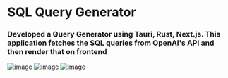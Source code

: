# SQL Query Generator

### Developed a Query Generator using Tauri, Rust, Next.js. This application fetches the SQL queries from OpenAI's API and then render that on frontend

![image](https://github.com/hadihaider055/SQL-Query-Genrator/assets/84828930/1e769af6-8fa9-4129-87e1-e5e9ffa01a00)
![image](https://github.com/hadihaider055/SQL-Query-Genrator/assets/84828930/b038d24e-9853-4353-b506-e3fe03a561ad)
![image](https://github.com/hadihaider055/SQL-Query-Genrator/assets/84828930/c529fc1a-ca27-4c36-890d-b651b536cb8b)
